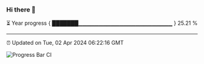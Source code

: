 ### Hi there 👋

⏳ Year progress { ███████▁▁▁▁▁▁▁▁▁▁▁▁▁▁▁▁▁▁▁▁▁▁▁ } 25.21 %

---

⏰ Updated on Tue, 02 Apr 2024 06:22:16 GMT

![Progress Bar CI](https://github.com/ZhaoGui/ZhaoGui/workflows/Progress%20Bar%20CI/badge.svg)
